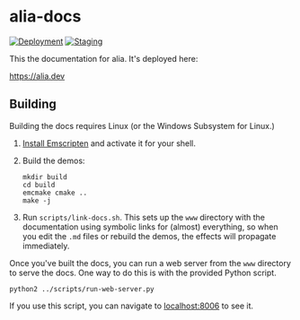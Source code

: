 alia-docs
=========

[![Deployment](https://github.com/alialib/alia-docs/actions/workflows/deployment.yml/badge.svg)](https://github.com/alialib/alia-docs/actions/workflows/deployment.yml)
[![Staging](https://github.com/alialib/alia-docs/actions/workflows/staging.yml/badge.svg)](https://github.com/alialib/alia-docs/actions/workflows/staging.yml)

This the documentation for alia. It's deployed here:

https://alia.dev

Building
--------

Building the docs requires Linux (or the Windows Subsystem for Linux.)

1. [Install Emscripten](
   https://emscripten.org/docs/getting_started/downloads.html) and activate it
   for your shell.

2. Build the demos:
   ```shell
   mkdir build
   cd build
   emcmake cmake ..
   make -j
   ```

3. Run `scripts/link-docs.sh`. This sets up the `www` directory with the
   documentation using symbolic links for (almost) everything, so when you edit
   the `.md` files or rebuild the demos, the effects will propagate
   immediately.

Once you've built the docs, you can run a web server from the `www` directory
to serve the docs. One way to do this is with the provided Python script.
```shell
python2 ../scripts/run-web-server.py
```

If you use this script, you can navigate to
[localhost:8006](http://localhost:8006) to see it.
